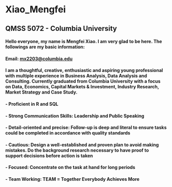 # Xiao_Mengfei

## QMSS 5072 - Columbia University

#### Hello everyone, my name is Mengfei Xiao. I am very glad to be here. The followings are my basic information:
#### Email: mx2203@columbia.edu
#### I am a thoughtful, creative, enthusiastic and aspiring young professional with multiple experience in Business Analysis, Data Analysis and Consulting. Currently graduated from Columbia University with a focus on Data, Economics, Capital Markets & Investment, Industry Research, Market Strategy and Case Study.

#### - Proficient in R and SQL
#### - Strong Communication Skills: Leadership and Public Speaking
#### - Detail-oriented and precise: Follow-up is deep and literal to ensure tasks could be completed in accordance with quality standards
#### - Cautious: Design a well-established and proven plan to avoid making mistakes. Do the background research necessary to have proof to support decisions before action is taken
#### - Focused: Concentrate on the task at hand for long periods
#### - Team Working: TEAM = Together Everybody Achieves More
